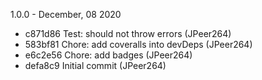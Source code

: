 1.0.0 - December, 08 2020

* c871d86 Test: should not throw errors (JPeer264)
* 583bf81 Chore: add coveralls into devDeps (JPeer264)
* e6c2e56 Chore: add badges (JPeer264)
* defa8c9 Initial commit (JPeer264)

